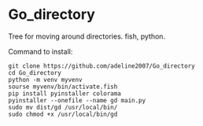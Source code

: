 # Go_directory
Tree for moving around directories. fish, python.

Command to install:
```
git clone https://github.com/adeline2007/Go_directory
cd Go_directory
python -m venv myvenv
sourse myvenv/bin/activate.fish
pip install pyinstaller colorama
pyinstaller --onefile --name gd main.py    
sudo mv dist/gd /usr/local/bin/
sudo chmod +x /usr/local/bin/gd
```
